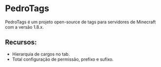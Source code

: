 # PedroTags

PedroTags é um projeto open-source de tags para servidores de Minecraft com a versão 1.8.x.

## Recursos:
* Hierarquia de cargos no tab.
* Total configuração de permissão, prefixo e sufixo.
